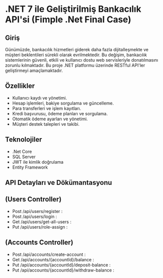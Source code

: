 # .NET 7 ile Geliştirilmiş Bankacılık API'si (Fimple .Net Final Case)

## Giriş
Günümüzde, bankacılık hizmetleri giderek daha fazla dijitalleşmekte ve müşteri beklentileri sürekli olarak evrilmektedir. Bu değişim, bankacılık sistemlerinin güvenli, etkili ve kullanıcı dostu web servisleriyle donatılmasını zorunlu kılmaktadır. Bu proje .NET platformu üzerinde RESTful API'ler geliştirmeyi amaçlamaktadır. 

## Özellikler
- Kullanıcı kaydı ve yönetimi.
- Hesap işlemleri, bakiye sorgulama ve güncelleme.
- Para transferleri ve işlem kayıtları.
- Kredi başvurusu, ödeme planları ve sorgulama.
- Otomatik ödeme ayarları ve yönetimi.
- Müşteri destek talepleri ve takibi.

## Teknolojiler
- .Net Core
- SQL Server
- JWT ile kimlik doğrulama
- Entity Framework

## API Detayları ve Dökümantasyonu

## (Users Controller)
- Post  /api/users/register :
- Post  /api/users/login :
- Get   /api/users/get-all-users :
- Put   /api/users/role-assign :

## (Accounts Controller)
- Post  /api/accounts/create-account :
- Get   /api/accounts/{accountId}/balance :
- Put   /api/accounts/{accountId}/deposit-balance :
- Put   /api/accounts/{accountId}/withdraw-balance :
